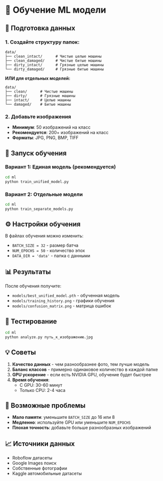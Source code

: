# 🧠 Обучение ML модели

## 📁 Подготовка данных

### 1. Создайте структуру папок:
```
data/
├── clean_intact/      # Чистые целые машины
├── clean_damaged/     # Чистые битые машины  
├── dirty_intact/      # Грязные целые машины
└── dirty_damaged/     # Грязные битые машины
```

**ИЛИ для отдельных моделей:**
```
data/
├── clean/      # Чистые машины
├── dirty/      # Грязные машины
├── intact/     # Целые машины
└── damaged/    # Битые машины
```

### 2. Добавьте изображения
- **Минимум**: 50 изображений на класс
- **Рекомендуется**: 200+ изображений на класс
- **Форматы**: JPG, PNG, BMP, TIFF

## 🚀 Запуск обучения

### Вариант 1: Единая модель (рекомендуется)
```bash
cd ml
python train_unified_model.py
```

### Вариант 2: Отдельные модели
```bash
cd ml
python train_separate_models.py
```

## ⚙️ Настройки обучения

В файлах обучения можно изменить:
- `BATCH_SIZE = 32` - размер батча
- `NUM_EPOCHS = 50` - количество эпох
- `DATA_DIR = 'data'` - папка с данными

## 📊 Результаты

После обучения получите:
- `models/best_unified_model.pth` - обученная модель
- `models/training_history.png` - графики обучения
- `models/confusion_matrix.png` - матрица ошибок

## 🧪 Тестирование

```bash
cd ml
python analyze.py путь_к_изображению.jpg
```

## 💡 Советы

1. **Качество данных** - чем разнообразнее фото, тем лучше модель
2. **Баланс классов** - примерно одинаковое количество в каждой папке
3. **GPU ускорение** - если есть NVIDIA GPU, обучение будет быстрее
4. **Время обучения**:
    - С GPU: 30-60 минут
    - Только CPU: 2-4 часа

## 🚨 Возможные проблемы

- **Мало памяти**: уменьшите `BATCH_SIZE` до 16 или 8
- **Медленно**: используйте GPU или уменьшите `NUM_EPOCHS`
- **Плохая точность**: добавьте больше разнообразных изображений

## 📈 Источники данных

- Roboflow датасеты
- Google Images поиск
- Собственные фотографии
- Kaggle автомобильные датасеты
